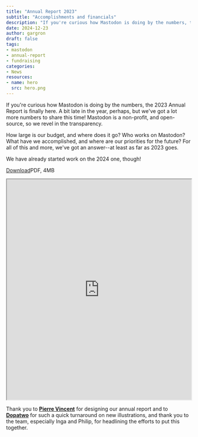 ```yaml
---
title: "Annual Report 2023"
subtitle: "Accomplishments and financials"
description: "If you're curious how Mastodon is doing by the numbers, the 2023 Annual Report is finally here. How large is our budget, and where does it go? Who works on Mastodon? For all of this and more, we've got an answer--at least as far as 2023 goes."
date: 2024-12-23
author: gargron
draft: false
tags:
- mastodon
- annual-report
- fundraising
categories:
- News
resources:
- name: hero
  src: hero.png
---
```


If you're curious how Mastodon is doing by the numbers, the 2023 Annual Report is finally here. A bit late in the year, perhaps, but we've got a lot more numbers to share this time! Mastodon is a non-profit, and open-source, so we revel in the transparency.

How large is our budget, and where does it go? Who works on Mastodon? What have we accomplished, and where are our priorities for the future? For all of this and more, we've got an answer--at least as far as 2023 goes.

We have already started work on the 2024 one, though!

<p><div class="not-prose flex items-center gap-4"><a href="https://joinmastodon.org/reports/Mastodon%20Annual%20Report%202023.pdf" class="text-sm items-center justify-center rounded-md border-2 border-blurple-500 bg-blurple-500 py-2 px-4 !font-semibold text-white transition-colors hover:border-blurple-600 hover:bg-blurple-600">Download</a><span class="font-semibold">PDF, 4MB</span></div></p>

<iframe src="https://joinmastodon.org/reports/Mastodon%20Annual%20Report%202023.pdf" width="100%" height="600rem" class="rounded-md shadow-lg"></iframe>

Thank you to [**Pierre Vincent**](https://hellopierre.fr/) for designing our annual report and to [**Dopatwo**](https://www.youtube.com/dopatwo) for such a quick turnaround on new illustrations, and thank you to the team, especially Inga and Philip, for headlining the efforts to put this together.
